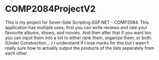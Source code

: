 # COMP2084ProjectV2
This is my project for Sever-Side Scripting ASP.NET - COMP2084.
This application has multiple uses, first you can write reviews and rate your favourite albums, shows, and movies.
And then after that if you want too you can input them into a list to either rank them, organize them, or both. (Under Consturction... )
I understand if I lose marks for this but I wasn't really sure how to actually output the products of the lists separately from each other.
